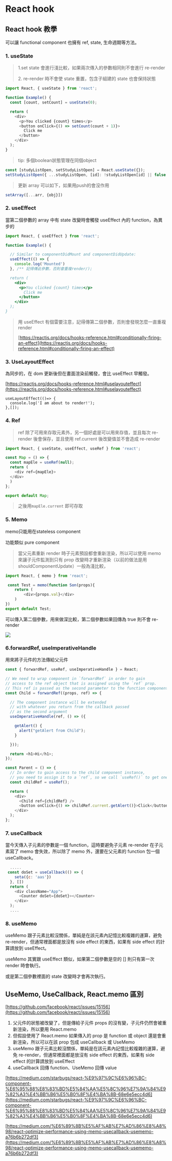 # React hook

## React hook 教學

可以讓 functional component 也擁有 ref, state, 生命週期等方法。

### 1. useState

> &#x20;1.set state 會進行淺比較，如果兩次傳入的參數相同則不會進行 re-render
>
> 2\. re-render 時不會使 state 重置，包含子組建的 state 也會保持狀態

```javascript
import React, { useState } from 'react';

function Example() {
  const [count, setCount] = useState(0);

  return (
    <div>
      <p>You clicked {count} times</p>
      <button onClick={() => setCount(count + 1)}>
        Click me
      </button>
    </div>
  );
}
```

> tip: 多個boolean狀態管理在同個object

```javascript
const [studyListOpen, setStudyListOpen] = React.useState({});
setStudyListOpen({ ...studyListOpen, [id]: !studyListOpen[id] || false });
```

> 更新 array 可以如下，如果用push的會沒作用

```javascript
setArray([...arr, {obj}])
```

### 2. useEffect

當第二個參數的 array 中有 state 改變時會觸發 useEffect 內的 function，為異步的

```javascript
import React, { useEffect } from 'react';

function Example() {

  // Similar to componentDidMount and componentDidUpdate:
  useEffect(() => {
    console.log('Mounted')
  }, /** 記得傳此參數，否則會重複render/);

  return (
    <div>
      <p>You clicked {count} times</p>
        Click me
      </button>
    </div>
  );
}
```

> 用 useEffect 有個雷要注意，記得傳第二個參數，否則會發現怎麼一直重複render
>
> [https://reactjs.org/docs/hooks-reference.html#conditionally-firing-an-effect](https://reactjs.org/docs/hooks-reference.html#conditionally-firing-an-effect)

### 3. UseLayoutEffect

為同步的，在 dom 更新後但在畫面渲染前觸發，會比 useEffect 早觸發。

[https://reactjs.org/docs/hooks-reference.html#uselayouteffect](https://reactjs.org/docs/hooks-reference.html#uselayouteffect)

```
useLayoutEffect(()=> {
  console.log('I am about to render!');
},[]);
```

### 4. Ref

> ref 除了可用來存取元素外，另一個好處是可以用來存值，並且每次 re-render 後會保存，並且使用 ref.current 後改變值並不會造成 re-render

```javascript
import React, { useState, useEffect, useRef } from 'react';

const Map = () => {
  const mapEle = useRef(null);
  return (
    <div ref={mapEle}>
  </div>
  )
};

export default Map;
```

> 之後用`mapEle.current` 即可存取

### **5. Memo**

memo只能用在stateless component

功能類似 pure component

> 當父元素重新 render 時子元素預設都會重新渲染，所以可以使用 memo 來讓子元件監測到只有 prop 改變時才重新渲染（以前的做法是用 shouldComponentUpdate）一般為淺比較，

```javascript
import React, { memo } from 'react';

 const Test = memo(function Son(props){
    return (
        <div>{props.val}</div>
    )
})
export default Test;
```

可以傳入第二個參數，用來做深比較，第二個參數如果回傳為 true 則不會 re-render

![](<../.gitbook/assets/截圖 2021-10-04 上午11.34.43.png>)

### 6.forwardRef, useImperativeHandle

用來將子元件的方法傳給父元件

```javascript
const { forwardRef, useRef, useImperativeHandle } = React;

// We need to wrap component in `forwardRef` in order to gain
// access to the ref object that is assigned using the `ref` prop.
// This ref is passed as the second parameter to the function component.
const Child = forwardRef((props, ref) => {

  // The component instance will be extended
  // with whatever you return from the callback passed
  // as the second argument
  useImperativeHandle(ref, () => ({

    getAlert() {
      alert("getAlert from Child");
    }

  }));

  return <h1>Hi</h1>;
});

const Parent = () => {
  // In order to gain access to the child component instance,
  // you need to assign it to a `ref`, so we call `useRef()` to get one
  const childRef = useRef();

  return (
    <div>
      <Child ref={childRef} />
      <button onClick={() => childRef.current.getAlert()}>Click</button>
    </div>
  );
};
```

### 7. useCallback

當今天傳入子元素的參數是一個 function，這時要避免子元素 re-render 在子元素寫了 memo 會失效，所以除了 memo 外，還要在父元素的 function 包一個 useCallback。

```javascript
  .....
 const doSet = useCallback(() => {
    seta({c: 'aas'})
  }, [])
  return (
    <div className="App">
      <Counter doSet={doSet}></Counter>
    </div>
  );
  ....
```

### 8. useMemo

useMemo 跟子元素比較沒關係，單純是在該元素內記憶比較複雜的運算，避免 re-render，但通常裡面都是放沒有 side effect 的東西，如果有 side effect 的計算請放到 useEffect。

useMemo 其實跟 useEffect 類似，如果第二個參數是空的 \[] 則只有第一次 render 時會執行。

或是第二個參數裡面的 state 改變時才會再次執行。

## UseMemo, UseCallback, React.memo 區別

[https://github.com/facebook/react/issues/15156](https://github.com/facebook/react/issues/15156)

1. 父元件的狀態被改變了，但是傳給子元件 props 的沒有變，子元件仍然會被重新渲染，所以要用 React.memo
2. 但假設使用了 React.memo 如果傳入的 prop 是 function 或 object 還是會重新渲染，所以可以在該 prop 包成 useCallback 或 UseMemo
3. useMemo 跟子元素比較沒關係，單純是在該元素內記憶比較複雜的運算，避免 re-render，但通常裡面都是放沒有 side effect 的東西，如果有 side effect 的計算請放到 useEffect
4. useCallback 回傳 function、UseMemo 回傳 value

[https://medium.com/starbugs/react-%E9%97%9C%E6%96%BC-component-%E6%95%88%E8%83%BD%E5%84%AA%E5%8C%96%E7%9A%84%E9%82%A3%E4%BB%B6%E5%B0%8F%E4%BA%8B-68e6e5ecc4d6](https://medium.com/starbugs/react-%E9%97%9C%E6%96%BC-component-%E6%95%88%E8%83%BD%E5%84%AA%E5%8C%96%E7%9A%84%E9%82%A3%E4%BB%B6%E5%B0%8F%E4%BA%8B-68e6e5ecc4d6)

[https://medium.com/%E6%89%8B%E5%AF%AB%E7%AD%86%E8%A8%98/react-optimize-performance-using-memo-usecallback-usememo-a76b6b272df3](https://medium.com/%E6%89%8B%E5%AF%AB%E7%AD%86%E8%A8%98/react-optimize-performance-using-memo-usecallback-usememo-a76b6b272df3)

